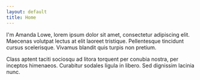 ```yaml
---
layout: default
title: Home
---
```


I'm Amanda Lowe, lorem ipsum dolor sit amet, consectetur adipiscing elit. Maecenas volutpat lectus at elit laoreet tristique. Pellentesque tincidunt cursus scelerisque. Vivamus blandit quis turpis non pretium.

Class aptent taciti sociosqu ad litora torquent per conubia nostra, per inceptos himenaeos. Curabitur sodales ligula in libero. Sed dignissim lacinia nunc.